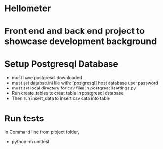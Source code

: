 # Hellometer
 
# Front end and back end project to showcase development background

# Setup Postgresql Database
- must have postgresql downloaded
- must set databse.ini file with:
[postgresql]
host
database
user
password
- must set local directory for csv files in postgresql/settings.py
- Run create_tables to creat table in postgresql database
- Then run insert_data to insert csv data into table

# Run tests
In Command line from project folder,
- python -m unittest